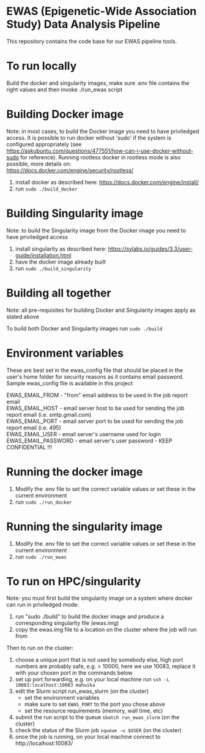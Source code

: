 # EWAS (Epigenetic-Wide Association Study)  Data Analysis Pipeline

This repository contains the code base for our EWAS pipeline tools.

# To run locally

Build the docker and singularity images, make sure .env file contains the right values and then invoke ./run_ewas script

# Building Docker image

Note: in most cases, to build the Docker image you need to have priviledged access. It is possible to run docker without 'sudo'
if the system is configured appropriately (see https://askubuntu.com/questions/477551/how-can-i-use-docker-without-sudo for reference). Running rootless docker in rootless mode is also possible, more details on: https://docs.docker.com/engine/security/rootless/

1. install docker as described here: https://docs.docker.com/engine/install/ 
2. run `sudo ./build_docker`

# Building Singularity image

Note: to build the Singularity image from the Docker image you need to have priviledged access

1. install singularity as described here: https://sylabs.io/guides/3.3/user-guide/installation.html
2. have the docker image already built
3. run `sudo ./build_singularity`

# Building all together

Note: all pre-requisites for building Docker and Singularity images apply as stated above

To build both Docker and Singularity images run `sudo ./build`

# Environment variables

These are best set in the ewas_config file that should be placed in the user's home folder for security reasons as it contains email password. Sample ewas_config file is available in this project  

EWAS_EMAIL_FROM - "from" email address to be used in the job report email  
EWAS_EMAIL_HOST - email server host to be used for sending the job report email (i.e. smtp.gmail.com)  
EWAS_EMAIL_PORT - email server port to be used for sending the job report email (i.e. 495)  
EWAS_EMAIL_USER - email server's username used for login  
EWAS_EMAIL_PASSWORD - email server's user password - KEEP CONFIDENTIAL !!!  

# Running the docker image

1. Modify the .env file to set the correct variable values or set these in the current environment
2. run `sudo ./run_docker`

# Running the singularity image

1. Modify the .env file to set the correct variable values or set these in the current environment
2. run `sudo ./run_ewas`

# To run on HPC/singularity

Note: you must first build the singularity image on a system where docker can run in priviledged mode:

1. run "sudo ./build" to build the docker image and produce a corresponding singularity file (ewas.img) 
2. copy the ewas.img file to a location on the cluster where the job will run from

Then to run on the cluster:

1. choose a unique port that is not used by somebody else, high port numbers are probably safe,
   e.g. > 10000, here we use 10083, replace it with your chosen port in the commands below
2. set up port forwarding, e.g. on your local machine run `ssh -L 10083:localhost:10083 mahuika`
3. edit the Slurm script run_ewas_slurm (on the cluster)
   * set the environment variables
   * make sure to set `EWAS_PORT` to the port you chose above
   * set the resource requirements (memory, wall time, etc)
3. submit the run script to the queue `sbatch run_ewas_slurm` (on the cluster)
4. check the status of the Slurm job `squeue -u $USER` (on the cluster)
5. once the job is running, on your local machine connect to http://localhost:10083/
